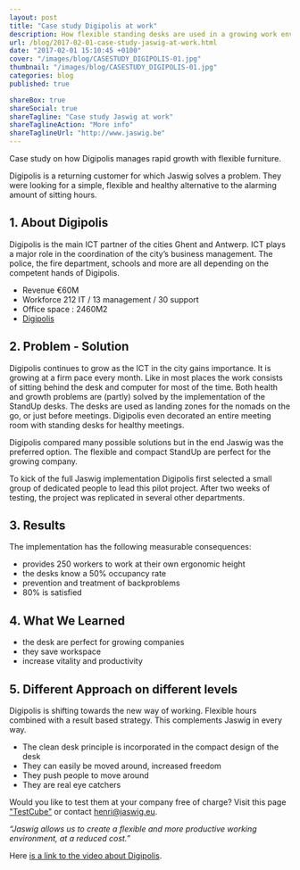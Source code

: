```yaml
---
layout: post
title: "Case study Digipolis at work"
description: How flexible standing desks are used in a growing work environment.
url: /blog/2017-02-01-case-study-jaswig-at-work.html
date: "2017-02-01 15:10:45 +0100"
cover: "/images/blog/CASESTUDY_DIGIPOLIS-01.jpg"
thumbnail: "/images/blog/CASESTUDY_DIGIPOLIS-01.jpg"
categories: blog
published: true

shareBox: true
shareSocial: true
shareTagline: "Case study Jaswig at work"
shareTaglineAction: "More info"
shareTaglineUrl: "http://www.jaswig.be"
---
```


Case study on how Digipolis manages rapid growth with flexible furniture.
<!--more-->

Digipolis is a returning customer for which Jaswig solves a problem. 
They were looking for a simple, flexible and healthy alternative to the alarming amount of 
sitting hours.

## 1. About Digipolis

Digipolis is the main ICT partner of the cities Ghent and Antwerp.
ICT plays a major role in the coordination of the city’s business management. 
The police, the fire department, schools and more are all depending on the competent 
hands of Digipolis.

+ Revenue €60M
+ Workforce 212 IT / 13 management / 30 support
+ Office space : 2460M2
+ [Digipolis](www.digipolis.be)

## 2. Problem - Solution

Digipolis continues to grow as the ICT in the city gains importance. It is growing at a firm
pace every month. Like in most places the work consists of sitting behind the desk and computer for most of the time. 
Both health and growth problems are (partly) solved by the implementation of the StandUp desks. The desks are used as landing zones for the nomads on the go, or just before meetings. Digipolis even decorated an entire meeting room with standing desks for healthy meetings.

Digipolis compared many possible solutions but in the end Jaswig was the preferred option. 
The flexible and compact StandUp are perfect for the growing company. 

To kick of the full Jaswig implementation Digipolis first selected a small group of dedicated people to lead this pilot project. After two weeks of testing, the project was replicated in several other departments.

## 3. Results

The implementation has the following measurable consequences:

+ provides 250 workers to work at their own ergonomic height
+ the desks know a 50% occupancy rate
+ prevention and treatment of backproblems
+ 80% is satisfied

## 4. What We Learned

+ the desk are perfect for growing companies
+ they save workspace
+ increase vitality and productivity

## 5. Different Approach on different levels

Digipolis is shifting towards the new way of working. Flexible hours combined with a result 
based strategy. This complements Jaswig in every way.

+ The clean desk principle is incorporated in the compact design of the desk
+ They can easily be moved around, increased freedom
+ They push people to move around
+ They are real eye catchers

Would you like to test them at your company free of charge? Visit this page ["TestCube"](http://www.jaswig.be/testcube/) or contact [henri@jaswig.eu](mailto:henri@jaswig.eu).

*“Jaswig allows us to create a flexible and more productive
working environment, at a reduced cost.”*

Here [is a link to the video about Digipolis](https://www.youtube.com/watch?v=TahTFKmn7g8).

